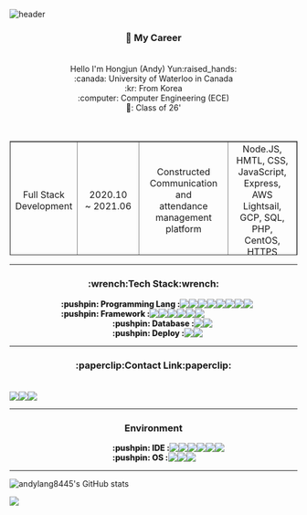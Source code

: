 ![header](https://capsule-render.vercel.app/api?type=waving&color=6FA2E1&height=300&section=header&text=Andy's%20Github&fontSize=70&fontColor=FFFFFF&animation=twinkling&descSize=30)

<h3 align = "center"> 💼 My Career<br><br> </h3>
<div align = "center">
Hello I'm Hongjun (Andy) Yun:raised_hands:<br>
:canada: University of Waterloo in Canada<br>
:kr: From Korea<br>
:computer: Computer Engineering (ECE)<br>
📆: Class of 26'<br>
</div>
<br><br>
<table style="border-collapse: collapse; width: 100%; height: 200px;"border="1" data-ke-align="center" align = "center">
  <tbody>
    <tr style="height: 20px;">
      <td style="width: 14.7676%; height: 20px; text-align: center;">Full Stack<br>Development</td>
      <td style="width: 15.465%; height: 20px; text-align: center;">2020.10<br>~ 2021.06</td>
      <td style="width: 44.7674%; height: 20px; text-align: center;">Constructed Communication and<br> attendance management platform</td>
      <td style="width: 25%; height: 20px; text-align: center;">Node.JS, HMTL, CSS, JavaScript, Express,<br>AWS Lightsail, GCP, SQL, PHP,<br>CentOS, HTTPS</td>
    </tr>
    <tr style="height: 20px;">
      <td style="width: 14.7676%; height: 20px; text-align: center;">Special Education</td>
      <td style="width: 15.465%; height: 20px; text-align: center;">2015.03<br>~ 2017.02</td>
      <td style="width: 44.7674%; height: 20px; text-align: center;">강서교육청 정보영재원</td>
      <td style="width: 25%; height: 20px; text-align: center;">&nbsp;</td>
    </tr>
    <tr style="height: 20px;">
      <td style="width: 14.7676%; height: 20px; text-align: center;">Co-op</td>
      <td style="width: 15.465%; height: 20px; text-align: center;">2019.10<br>~ 2020.01</td>
      <td style="width: 44.7674%; height: 20px; text-align: center;">Software Developer Co-op at<br>The Hacksmith</td>
      <td style="width: 25%; height: 20px; text-align: center;">C, C++, JavaScript, Node.JS, SQL,<br>MQTT, HTTP/HTTPS</td>
    </tr>
    <tr style="height: 20px;">
      <td style="width: 14.7676%; height: 20px; text-align: center;"><b>Current<br>Education</b></td>
      <td style="width: 15.465%; height: 20px; text-align: center;">2021.09 ~</td>
      <td style="width: 44.7674%; height: 20px; text-align: center;">UW Computer Engineering Co-op</td>
      <td style="width: 25%; height: 20px; text-align: center;">&nbsp;</td>
    </tr>
    <tr style="height: 20px;">
      <td style="width: 14.7676%; height: 20px; text-align: center;">Co-op</td>
      <td style="width: 15.465%; height: 20px; text-align: center;">2022.01.04<br>~ 2022.04.29</td>
      <td style="width: 44.7674%; height: 20px; text-align: center;">Stackpole International Ancaster<br>Software Developer Co-op</td>
      <td style="width: 25%; height: 20px; text-align: center;">Python, PyTorch, PyQt, PySide, Tensorflow,<br> Anaconda</td>
    </tr>
    <tr style="height: 20px;">
      <td style="width: 14.7676%; height: 20px; text-align: center;">Web<br>Development</td>
      <td style="width: 15.465%; height: 20px; text-align: center;">2020.11 ~</td>
      <td style="width: 44.7674%; height: 20px; text-align: center;">Logic Gate Project</td>
      <td style="width: 25%; height: 20px; text-align: center;">Node.JS, HMTL, CSS, JavaScript, Express,<br>AWS, GCP, SQL, PHP</td>
    </tr>
  </tbody>
</table>

---


<h3 align = "center">:wrench:Tech Stack:wrench:<br></h3>
<div style = "display: flex;">
  <span align="center" style = "margin-left: 90px; font-weight: 800;">:pushpin: Programming Lang : </span> 
  <img src="https://img.shields.io/badge/C-ABB9CC?style=flat-square&logo=C&logoColor=white"/>  
  <img src="https://img.shields.io/badge/Python-3776AB?style=flat-square&logo=Python&logoColor=white"/>  
  <img src="https://img.shields.io/badge/C++-00599C?style=flat-square&logo=C%2B%2B&logoColor=white"/>  
  <img src="https://img.shields.io/badge/HTML5-E34F26?style=flat-square&logo=HTML5&logoColor=white"/>  
  <img src="https://img.shields.io/badge/CSS-1572B6?style=flat-square&logo=CSS&logoColor=white"/>  
  <img src="https://img.shields.io/badge/JavaScript-F7DF1E?style=flat-square&logo=JavaScript&logoColor=white"/>  
  <img src="https://img.shields.io/badge/Java-ED8B00?style=flat-square&logo=java&logoColor=white"/>  
  <img src="https://img.shields.io/badge/markdown-%23000000.svg?style=flat-square&logo=markdown&logoColor=white"/>  
</div>

<div style = "display: flex; ">
  <span style = "margin-left: 90px; font-weight: 800;">:pushpin: Framework : </span>
  <img src="https://img.shields.io/badge/Node.js-339933?style=flat-square&logo=Node.js&logoColor=white"/>  
  <img src="https://img.shields.io/badge/Qt-%23217346.svg?style=flat-square&logo=Qt&logoColor=white"/>  
  <img src="https://img.shields.io/badge/Socket.io-black?style=flat-square&logo=socket.io&badgeColor=010101"/>  
  <img src="https://img.shields.io/badge/numpy-%23013243.svg?style=flat-square&logo=numpy&logoColor=white1"/>  
  <img src="https://img.shields.io/badge/PyTorch-%23EE4C2C.svg?style=flat-square&logo=PyTorch&logoColor=white"/>  
  <img src="https://img.shields.io/badge/TensorFlow-%23FF6F00.svg?style=flat-square&logo=TensorFlow&logoColor=white"/>  
</div>

<div style = "display: flex; margin-left: 90px">
  <span style = "margin-left: 90px; font-weight: 800;">:pushpin: Database : </span>
  <img src="https://img.shields.io/badge/MySQL-4479A1?style=flat-square&logo=MySQL&logoColor=white"/>  
  <img src="https://img.shields.io/badge/sqlite-%2307405e.svg?style=flat-square&logo=sqlite&logoColor=white"/>  
</div>

<div style = "display: flex; margin-left: 90px">
  <span style = "margin-left: 90px; font-weight: 800;">:pushpin: Deploy : </span>
  <img src="https://img.shields.io/badge/AmazonAWS-232FE3?style=flat-square&logo=AmazonAWS&logoColor=white"/>  
  <img src="https://img.shields.io/badge/GoogleCloud-%234285F4.svg?style=flat-square&logo=google-cloud&logoColor=white"/>  
</div>

---

<h3 align = "center">:paperclip:Contact Link:paperclip:<br><br></h3>
<div style = "display: flex; align-item : center; justify-item: center" align = "center">
<a href="mailto:hongjun.yunuw@gmail.com"><img src="https://img.shields.io/badge/Gmail-EA4335?style=flat-square&logo=Gmail&logoColor=white"/></a>
<a href="https://andylang8445.github.com/"><img src="https://img.shields.io/badge/Blogger-FF5722?style=flat-square&logo=Blogger&logoColor=white"/></a>
<a href="https://www.instagram.com/h0ng_yun"><img src="https://img.shields.io/badge/Instagram-E4405F?style=flat-square&logo=Instagram&logoColor=white"/></a>
</div>

---

<h3 align = "center">Environment<br></h3>
<div style = "display: flex; margin-left: 90px">
  <span style = "margin-left: 90px; font-weight: 800;">:pushpin: IDE : </span>
  <img src="https://img.shields.io/badge/Xcode-007ACC?style=flat-square&logo=Xcode&logoColor=white"/> 
  <img src="https://img.shields.io/badge/Visual%20Studio%20Code-0078d7.svg?style=flat-square&logo=visual-studio-code&logoColor=white"/>  
  <img src="https://img.shields.io/badge/pycharm-143?style=flat-square&logo=pycharm&logoColor=black&color=black&labelColor=green"/>  
  <img src="https://img.shields.io/badge/Atom-%2366595C.svg?style=flat-square&logo=atom&logoColor=white"/>  
  <img src="https://img.shields.io/badge/Eclipse-FE7A16.svg?style=flat-square&logo=Eclipse&logoColor=white"/>  
  <img src="https://img.shields.io/badge/CLion-black?style=flat-square&logo=clion&logoColor=white"/>  
</div><div style = "display: flex; margin-left: 90px">
  <span style = "margin-left: 90px; font-weight: 800;">:pushpin: OS : </span>
  <img src="https://img.shields.io/badge/mac%20os-000000?style=flat-square&logo=macos&logoColor=F0F0F0"/> 
  <img src="https://img.shields.io/badge/Windows-0078D6?style=flat-square&logo=windows&logoColor=white"/>  
  <img src="https://img.shields.io/badge/Ubuntu-E95420?style=flat-square&logo=ubuntu&logoColor=white"/>  
</div>

---

![andylang8445's GitHub stats](https://github-readme-stats.vercel.app/api?username=andylang8445&count_private=true&show_icons=true&theme=dark)

<img align="center" src="https://github-readme-stats.vercel.app/api/top-langs/?username=andylang8445&layout=compact&theme=radical" />
